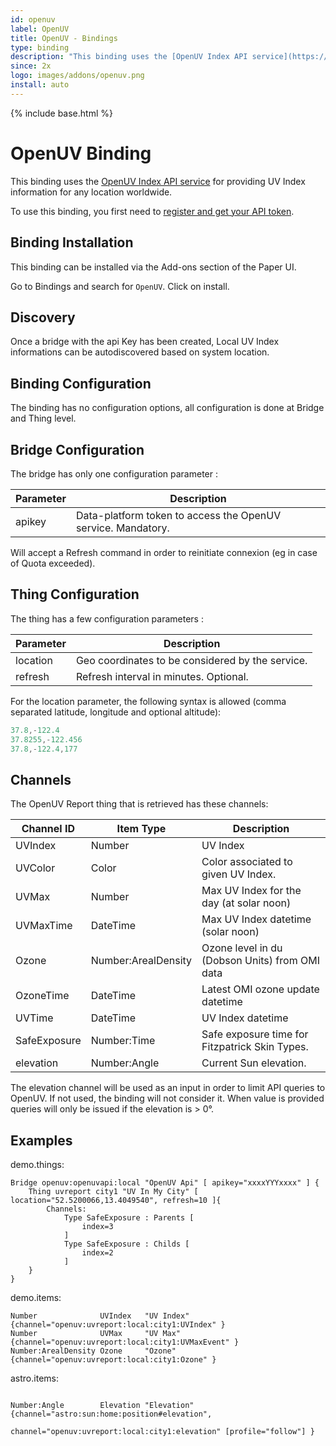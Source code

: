 ```yaml
---
id: openuv
label: OpenUV
title: OpenUV - Bindings
type: binding
description: "This binding uses the [OpenUV Index API service](https://www.openuv.io/) for providing UV Index information for any location worldwide."
since: 2x
logo: images/addons/openuv.png
install: auto
---
```


<!-- Attention authors: Do not edit directly. Please add your changes to the appropriate source repository -->

{% include base.html %}

# OpenUV Binding

This binding uses the [OpenUV Index API service](https://www.openuv.io/) for providing UV Index information for any location worldwide.

To use this binding, you first need to [register and get your API token](https://www.openuv.io/auth/google).

## Binding Installation

This binding can be installed via the Add-ons section of the Paper UI. 

Go to Bindings and search for `OpenUV`. Click on install. 

## Discovery

Once a bridge with the api Key has been created, Local UV Index informations can be autodiscovered based on system location.

## Binding Configuration

The binding has no configuration options, all configuration is done at Bridge and Thing level.

## Bridge Configuration

The bridge has only one configuration parameter :

| Parameter | Description                                                  |
|-----------|--------------------------------------------------------------|
| apikey    | Data-platform token to access the OpenUV service. Mandatory. |

Will accept a Refresh command in order to reinitiate connexion (eg in case of Quota exceeded).

## Thing Configuration

The thing has a few configuration parameters :

| Parameter | Description                                                  |
|-----------|--------------------------------------------------------------|
| location  | Geo coordinates to be considered by the service.             |
| refresh   | Refresh interval in minutes. Optional.                       |

For the location parameter, the following syntax is allowed (comma separated latitude, longitude and optional altitude):

```java
37.8,-122.4
37.8255,-122.456
37.8,-122.4,177
```

## Channels

The OpenUV Report thing that is retrieved has these channels:

| Channel ID   | Item Type           | Description                                     |
|--------------|---------------------|-------------------------------------------------|
| UVIndex      | Number              | UV Index                                        |
| UVColor      | Color               | Color associated to given UV Index.             |
| UVMax        | Number              | Max UV Index for the day (at solar noon)        |
| UVMaxTime    | DateTime            | Max UV Index datetime (solar noon)              |
| Ozone        | Number:ArealDensity | Ozone level in du (Dobson Units) from OMI data  |
| OzoneTime    | DateTime            | Latest OMI ozone update datetime                |
| UVTime       | DateTime            | UV Index datetime                               |
| SafeExposure | Number:Time         | Safe exposure time for Fitzpatrick Skin Types.  |
| elevation    | Number:Angle        | Current Sun elevation.                          |

The elevation channel will be used as an input in order to limit API queries to OpenUV. If not used, 
the binding will not consider it. When value is provided queries will only be issued if the elevation is > 0°.

## Examples

demo.things:

```xtend
Bridge openuv:openuvapi:local "OpenUV Api" [ apikey="xxxxYYYxxxx" ] {
    Thing uvreport city1 "UV In My City" [ location="52.5200066,13.4049540", refresh=10 ]{
        Channels:
            Type SafeExposure : Parents [       
                index=3
            ]
            Type SafeExposure : Childs [
                index=2
            ]
    }
}

```

demo.items:

```xtend
Number              UVIndex   "UV Index"  {channel="openuv:uvreport:local:city1:UVIndex" }
Number              UVMax     "UV Max"    {channel="openuv:uvreport:local:city1:UVMaxEvent" }
Number:ArealDensity Ozone     "Ozone"     {channel="openuv:uvreport:local:city1:Ozone" }
```

astro.items:

```xtend

Number:Angle        Elevation "Elevation" {channel="astro:sun:home:position#elevation",
                                           channel="openuv:uvreport:local:city1:elevation" [profile="follow"] }

```

